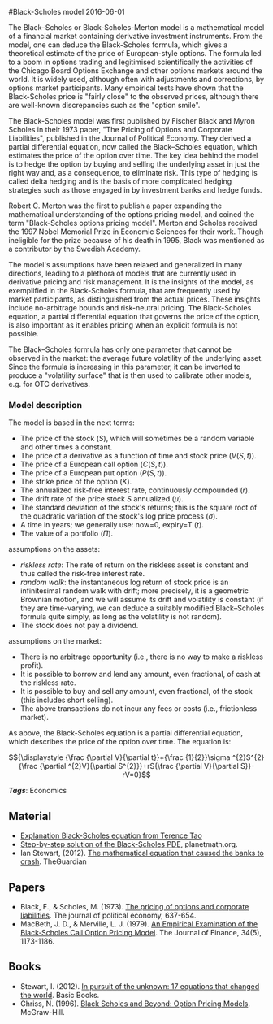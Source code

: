 
#Black-Scholes model
2016-06-01

The Black–Scholes or Black-Scholes-Merton model is a mathematical model of a financial market containing derivative investment instruments. From the model, one can deduce the Black-Scholes formula, which gives a theoretical estimate of the price of European-style options. The formula led to a boom in options trading and legitimised scientifically the activities of the Chicago Board Options Exchange and other options markets around the world. It is widely used, although often with adjustments and corrections, by options market participants. Many empirical tests have shown that the Black-Scholes price is "fairly close" to the observed prices, although there are well-known discrepancies such as the "option smile".

The Black-Scholes model was first published by Fischer Black and Myron Scholes in their 1973 paper, "The Pricing of Options and Corporate Liabilities", published in the Journal of Political Economy. They derived a partial differential equation, now called the Black–Scholes equation, which estimates the price of the option over time. The key idea behind the model is to hedge the option by buying and selling the underlying asset in just the right way and, as a consequence, to eliminate risk. This type of hedging is called delta hedging and is the basis of more complicated hedging strategies such as those engaged in by investment banks and hedge funds.

Robert C. Merton was the first to publish a paper expanding the mathematical understanding of the options pricing model, and coined the term "Black-Scholes options pricing model". Merton and Scholes received the 1997 Nobel Memorial Prize in Economic Sciences for their work. Though ineligible for the prize because of his death in 1995, Black was mentioned as a contributor by the Swedish Academy.

The model's assumptions have been relaxed and generalized in many directions, leading to a plethora of models that are currently used in derivative pricing and risk management. It is the insights of the model, as exemplified in the Black-Scholes formula, that are frequently used by market participants, as distinguished from the actual prices. These insights include no-arbitrage bounds and risk-neutral pricing. The Black-Scholes equation, a partial differential equation that governs the price of the option, is also important as it enables pricing when an explicit formula is not possible.

The Black–Scholes formula has only one parameter that cannot be observed in the market: the average future volatility of the underlying asset. Since the formula is increasing in this parameter, it can be inverted to produce a "volatility surface" that is then used to calibrate other models, e.g. for OTC derivatives.

### Model description
The model is based in the next terms:
* The price of the stock ($S$), which will sometimes be a random variable and other times a constant.
* The price of a derivative as a function of time and stock price ($V(S,t)$).
* The price of a European call option ($C(S,t)$).
* The price of a European put option ($P(S,t)$).
* The strike price of the option ($K$).
* The annualized risk-free interest rate, continuously compounded ($r$).
* The drift rate of the price stock $S$ annualized ($\mu$).
* The standard deviation of the stock's returns; this is the square root of the quadratic variation of the stock's log price process ($\sigma$).
* A time in years; we generally use: now=0, expiry=T ($t$).
* The value of a portfolio ($\Pi$).

assumptions on the assets:
* *riskless rate*: The rate of return on the riskless asset is constant and thus called the risk-free interest rate.
* *random walk*: the instantaneous log return of stock price is an infinitesimal random walk with drift; more precisely, it is a geometric Brownian motion, and we will assume its drift and volatility is constant (if they are time-varying, we can deduce a suitably modified Black–Scholes formula quite simply, as long as the volatility is not random).
* The stock does not pay a dividend.

assumptions on the market:
* There is no arbitrage opportunity (i.e., there is no way to make a riskless profit).
* It is possible to borrow and lend any amount, even fractional, of cash at the riskless rate.
* It is possible to buy and sell any amount, even fractional, of the stock (this includes short selling).
* The above transactions do not incur any fees or costs (i.e., frictionless market).


As above, the Black-Scholes equation is a partial differential equation, which describes the price of the option over time. The equation is:

$${\displaystyle {\frac {\partial V}{\partial t}}+{\frac {1}{2}}\sigma ^{2}S^{2}{\frac {\partial ^{2}V}{\partial S^{2}}}+rS{\frac {\partial V}{\partial S}}-rV=0}$$

***Tags***: Economics

## Material
* [Explanation Black-Scholes equation from Terence Tao](https://terrytao.wordpress.com/2008/07/01/the-black-scholes-equation/)
* [Step-by-step solution of the Black-Scholes PDE](http://planetmath.org/encyclopedia/AnalyticSolutionOfBlackScholesPDE.html), planetmath.org.
* Ian Stewart, (2012). [The mathematical equation that caused the banks to crash](https://www.theguardian.com/science/2012/feb/12/black-scholes-equation-credit-crunch). TheGuardian

## Papers
* Black, F., & Scholes, M. (1973). [The pricing of options and corporate liabilities](https://www.cs.princeton.edu/courses/archive/fall02/cs323/links/blackscholes.pdf). The journal of political economy, 637-654.
* MacBeth, J. D., & Merville, L. J. (1979). [An Empirical Examination of the Black‐Scholes Call Option Pricing Model](http://efinance.org.cn/cn/fe/19791204An%20Empirical%20Examination%20of%20the%20Black-Scholes%20Call%20Option%20Pricing%20Model,%20pp..pdf). The Journal of Finance, 34(5), 1173-1186.

## Books
* Stewart, I. (2012). [In pursuit of the unknown: 17 equations that changed the world](https://www.goodreads.com/book/show/13237758-in-pursuit-of-the-unknown). Basic Books.
* Chriss, N. (1996). [Black Scholes and Beyond: Option Pricing Models](https://www.goodreads.com/book/show/59615.Black_Scholes_and_Beyond). McGraw-Hill.


